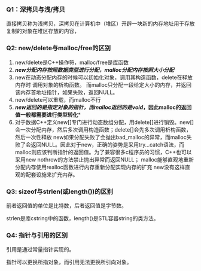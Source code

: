 ### Q1：深拷贝与浅/拷贝

直接拷贝称为浅拷贝，深拷贝在计算机中（堆区）开辟一块新的内存地址用于存放复制的对象在堆区存放的内容，


### Q2: new/delete与malloc/free的区别

1. new/delete是C++操作符，malloc/free是库函数
2. ***new分配内存按照数据类型进行分配，malloc分配内存按照大小分配***
3. new在动态分配内存的时候可以初始化对象，调用其构造函数，delete在释放内存时 调用对象的析构函数。
   而malloc只分配一段给定大小的内存，并返回该内存首地址指针，如果失败，返回NULL。
4. new/delete可以重载，而malloc不行
5. ***new返回的是指定对象的指针，而malloc返回的是void*，因此malloc的返回值一般都需要进行类型转化***
6. 对于数据C++定义new[]专门进行动态数组分配，用delete[]进行销毁。new[]会一次分配内存，然后多次调用构造函数；delete[]会先多次调用析构函数，然后一次性释放
   new如果分配失败了会抛出bad_malloc的异常，而malloc失败了会返回NULL。因此对于new，正确的姿势是采用try…catch语法，而malloc则应该判断指针的返回值。为了兼容很多c程序员的习惯，C++也可以采用new nothrow的方法禁止抛出异常而返回NULL；
   malloc能够直观地重新分配内存使用realloc函数进行内存重新分配实现内存的扩充
   new没有这样直观的配套设施来扩充内存。

### Q3: sizeof与strlen(或length())的区别

前者返回值的单位是比特数，后者返回值是字节数。

strlen是库cstring中的函数，length()是STL容器string的类方法。


### Q4: 指针与引用的区别

引用是通过常量指针实现的。

指针可以更换所指对象，而引用无法更换所引向对象。
